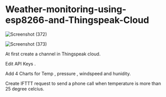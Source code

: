 # Weather-monitoring-using-esp8266-and-Thingspeak-Cloud

![Screenshot (372)](https://user-images.githubusercontent.com/76846245/218526637-aaabb882-2a78-4d33-a63d-ef56f2f9988a.png)

![Screenshot (373)](https://user-images.githubusercontent.com/76846245/218526663-93e4c7b4-a9da-46b1-90b0-a6d36f36fb60.png)

At first create a channel in Thingspeak cloud.

Edit API Keys .

Add 4 Charts for Temp , pressure , windspeed and hunidity.

Create IFTTT request to send a phone call when temperature is more than 25 degree celcius.
